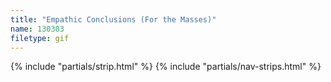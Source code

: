 ```yaml
---
title: "Empathic Conclusions (For the Masses)"
name: 130303
filetype: gif
---
```


{% include "partials/strip.html" %}
{% include "partials/nav-strips.html" %}